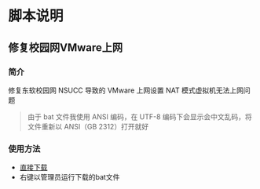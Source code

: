 # 脚本说明

## 修复校园网VMware上网

### 简介

修复东软校园网 NSUCC 导致的 VMware 上网设置 NAT 模式虚拟机无法上网问题

> 由于 bat 文件我使用 ANSI 编码，在 UTF-8 编码下会显示会中文乱码，将文件重新以 ANSI（GB 2312）打开就好

### 使用方法

- [直接下载](https://anand-blog.oss-cn-chengdu.aliyuncs.com/myscript/nsucc-vmware-nat.bat) 
- 右键以管理员运行下载的bat文件